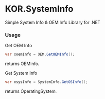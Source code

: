 # KOR.SystemInfo
Simple System Info &amp; OEM Info Library for .NET


### Usage

Get OEM Info

```csharp
var xoemInfo = OEM.GetOEMInfo();
```
returns OEMInfo.


Get System Info

```csharp
var xsysInfo = SystemInfo.GetOSInfo();
```
returns OperatingSystem.
